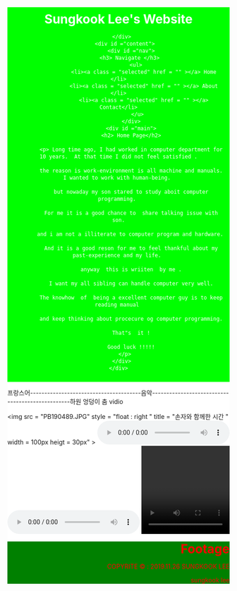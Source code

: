 

<html>

<head>
<title>lsk initial web</title>
<style>
ody {
	background-color: #FFFF00 ;
	font-family : Helvetica ,   Arial , sans-serif ;
	}
a { 
	text-decoration : none ;
	color: red ;
	}
#container {
	background-color : white ;
	width : 800 px ;
	margin-left : auto ;
	margin-right : auto ;
	}
#header {
	background-color : #00FF00 ; 
	color : white ;
	text-align : center ;
	padding : 10px ;
	}
h1, h2 ,h3 {
	margin : 0;
	}
#content {
	padding : 10px ;
	}
#nav {
	width : 180px ;
	float : left ;
	}
#nav .selected {
	font-size : bold ;
	}
#nav ul {
	list-style-type : none ;
	padding : 0 ;
	}
#main {
	width : 600px ;
	float : right ;
	}
#footer {
	clear : both ;
	background-color : green;
	color : red ;
	text-align : right ;
	}
	

	
	
</style>
</head>

<body>
	<h2></h2>
	<form>
	</form>
	<div id ="container">
		<div id ="header">	
			<h1> Sungkook  Lee's  Website </h1>
	
		</div>	
		<div id ="content">
			<div id ="nav">
			<h3> Navigate </h3>	
				<ul> 
					<li><a class = "selected" href = "" ></a> Home </li>
					<li><a class = "selected" href = "" ></a> About </li>
					<li><a class = "selected" href = "" ></a> Contact</li>
				</u>
			</div>
			<div id ="main">
			<h2> Home Page</h2>
				
			<p> Long time ago, I had worked in computer department for 10 years.  At that time I did not feel satisfied .
					
			the reason is work-environment is all machine and manuals. I wanted to work with human-being. 
					
			but nowaday my son stared to study aboit computer programming. 
			
			For me it is a good chance to  share talking issue with son.
					
			and i am not a illiterate to computer program and hardware. 
					
			And it is a good reson for me to feel thankful about my past-experience and my life. 
					
			anyway  this is wriiten  by me .
					
			I want my all sibling can handle computer very well.
					
			The knowhow  of  being a excellent computer guy is to keep reading manual 
					
			and keep thinking about procecure og computer programming.
					
			That"s  it !
				
			Good luck !!!!!
		</p>
		</div>	
	</div>
</div>
<P>   </p>
	
<p>프랑스어---------------------------------------음악-------------------------------------------------하원 엉덩이 춤 vidio</P>
	
<img src = "PB190489.JPG"  style = "float : right " title = "손자와 함께한 시간   "  width = 100px  heigt = 30px" > 
<audio src="audio_file_french.mp3" controls  loop autoplay> </audio>
<audio src="music.mp3" controls  loop autoplay> </audio>
<video src="video.mp4" controls  loop autoplay width = "200" height = "200" > </video>
<p></P>
<div id ="footer">
			<h1> Footage </h1>	
			<p>COPYRITE     &COPY : 2019.11.26 SUNGKOOK LEE<p>
			<p>sungkook lee</p>
</div>	
</body>
</html>
